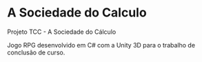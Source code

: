 # A Sociedade do Calculo
Projeto TCC - A Sociedade do Cálculo

Jogo RPG desenvolvido em C# com a Unity 3D para o trabalho de conclusão de curso.


